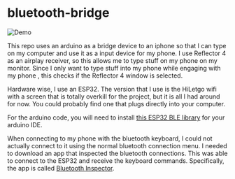 # bluetooth-bridge

![Demo](https://github.com/RTnhN/bluetooth-bridge/doc/demo.gif)

This repo uses an arduino as a bridge device to an iphone so that I can type on my computer and use it as a input device for my phone. I use Reflector 4 as an airplay receiver, so this allows me to type stuff on my phone on my monitor. Since I only want to type stuff into my phone while engaging with my phone , this checks if the Reflector 4 window is selected. 

Hardware wise, I use an ESP32. The version that I use is the HiLetgo wifi with a screen that is totally overkill for the project, but it is all I had around for now. You could probably find one that plugs directly into your computer. 

For the arduino code, you will need to install [this ESP32 BLE library](https://github.com/T-vK/ESP32-BLE-Keyboard) for your arduino IDE.

When connecting to my phone with the bluetooth keyboard, I could not actually connect to it using the normal bluetooth connection menu. I needed to download an app that inspected the bluetooth connections. This was able to connect to the ESP32 and receive the keyboard commands. Specifically, the app is called [Bluetooth Inspector](https://apps.apple.com/cm/app/bluetooth-inspector/id1509085044?l=en). 




